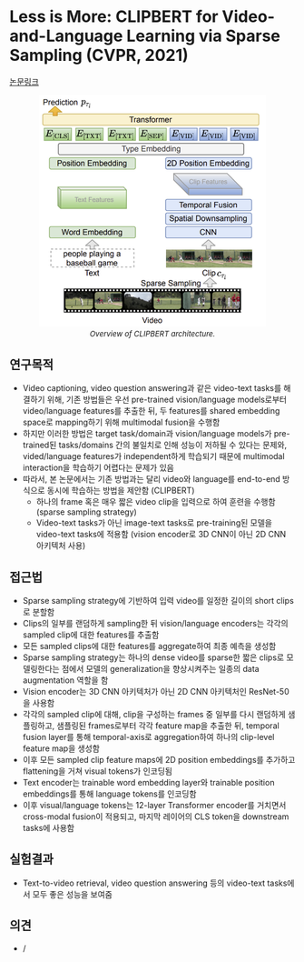 # Less is More: CLIPBERT for Video-and-Language Learning via Sparse Sampling (CVPR, 2021)

[논문링크](https://openaccess.thecvf.com/content/CVPR2021/html/Lei_Less_Is_More_ClipBERT_for_Video-and-Language_Learning_via_Sparse_Sampling_CVPR_2021_paper.html)

<p align="center">
    <img width="400" alt='fig1' src="./img/20_09_01.png?raw=true"></br>
    <em><font size=2>Overview of CLIPBERT architecture.</font></em>
</p>

## 연구목적
- Video captioning, video question answering과 같은 video-text tasks를 해결하기 위해, 기존 방법들은 우선 pre-trained vision/language models로부터 video/language features를 추출한 뒤, 두 features를 shared embedding space로 mapping하기 위해 multimodal fusion을 수행함
- 하지만 이러한 방법은 target task/domain과 vision/language models가 pre-trained된 tasks/domains 간의 불일치로 인해 성능이 저하될 수 있다는 문제와, vided/language features가 independent하게 학습되기 때문에 multimodal interaction을 학습하기 어렵다는 문제가 있음
- 따라서, 본 논문에서는 기존 방법과는 달리 video와 language를 end-to-end 방식으로 동시에 학습하는 방법을 제안함 (CLIPBERT)
  - 하나의 frame 혹은 매우 짧은 video clip을 입력으로 하여 훈련을 수행함 (sparse sampling strategy)
  - Video-text tasks가 아닌 image-text tasks로 pre-training된 모델을 video-text tasks에 적용함 (vision encoder로 3D CNN이 아닌 2D CNN 아키텍처 사용)

## 접근법
- Sparse sampling strategy에 기반하여 입력 video를 일정한 길이의 short clips로 분할함
- Clips의 일부를 랜덤하게 sampling한 뒤 vision/language encoders는 각각의 sampled clip에 대한 features를 추출함
- 모든 sampled clips에 대한 features를 aggregate하여 최종 예측을 생성함
- Sparse sampling strategy는 하나의 dense video를 sparse한 짧은 clips로 모델링한다는 점에서 모델의 generalization을 향상시켜주는 일종의 data augmentation 역할을 함
- Vision encoder는 3D CNN 아키텍처가 아닌 2D CNN 아키텍처인 ResNet-50을 사용함
- 각각의 sampled clip에 대해, clip을 구성하는 frames 중 일부를 다시 랜덤하게 샘플링하고, 샘플링된 frames로부터 각각 feature map을 추출한 뒤, temporal fusion layer를 통해 temporal-axis로 aggregation하여 하나의 clip-level feature map을 생성함
- 이후 모든 sampled clip feature maps에 2D position embeddings를 추가하고 flattening을 거쳐 visual tokens가 인코딩됨
- Text encoder는 trainable word embedding layer와 trainable position embeddings를 통해 language tokens를 인코딩함
- 이후 visual/language tokens는 12-layer Transformer encoder를 거치면서 cross-modal fusion이 적용되고, 마지막 레이어의 CLS token을 downstream tasks에 사용함

## 실험결과
- Text-to-video retrieval, video question answering 등의 video-text tasks에서 모두 좋은 성능을 보여줌

## 의견
- /